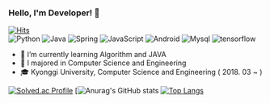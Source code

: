 ### Hello, I'm Developer! 👋

[![Hits](https://hits.seeyoufarm.com/api/count/incr/badge.svg?url=https%3A%2F%2Fgithub.com%2Fthsayrud0&count_bg=%239577C4&title_bg=%23D9C6F6&icon=&icon_color=%23E7E7E7&title=hits&edge_flat=false)](https://hits.seeyoufarm.com)<br>
<img alt="Python" src ="https://img.shields.io/badge/PYTHON-blue.svg?&style=for-the-badge&logo=python&logoColor=white"/>
<img alt="Java" src ="https://img.shields.io/badge/JAVA-red.svg?&style=for-the-badge&logo=java&logoColor=white"/>
<img alt="Spring" src ="https://img.shields.io/badge/Spring-Green.svg?&style=for-the-badge&logo=spring&logoColor=white"/>
<img alt="JavaScript" src ="https://img.shields.io/badge/JAVASCRIPT-yellow.svg?&style=for-the-badge&logo=javascript&logoColor=white"/>
<img alt="Android" src ="https://img.shields.io/badge/Android-Green.svg?&style=for-the-badge&logo=android&logoColor=white"/>
<img alt="Mysql" src ="https://img.shields.io/badge/MySQL-blue.svg?&style=for-the-badge&logo=mysql&logoColor=white"/>
<img alt="tensorflow" src ="https://img.shields.io/badge/Tensorflow-orange.svg?&style=for-the-badge&logo=tensorflow&logoColor=white"/><br>

- 🌱 I’m currently learning Algorithm and JAVA
- 🥇 I majored in Computer Science and Engineering
- 🎓 Kyonggi University, Computer Science and Engineering ( 2018. 03 ~ )

[![Solved.ac Profile](http://mazassumnida.wtf/api/generate_badge?boj=thsayrud0)](https://solved.ac/thsayrud0)
[![Anurag's GitHub stats](https://github-readme-stats.vercel.app/api?username=thsayrud0&&show_icons=true&theme=gruvbox)
[![Top Langs](https://github-readme-stats.vercel.app/api/top-langs/?username=thsayrud0)](https://github.com/thsayrud0/github-readme-stats)
<!--
**thsayrud0/thsayrud0** is a ✨ _special_ ✨ repository because its `README.md` (this file) appears on your GitHub profile.

Here are some ideas to get you started:

- 🔭 I’m currently working on ...
- 🌱 I’m currently learning ...
- 👯 I’m looking to collaborate on ...
- 🤔 I’m looking for help with ...
- 💬 Ask me about ...
- 📫 How to reach me: ...
- 😄 Pronouns: ...
- ⚡ Fun fact: ...
-->
